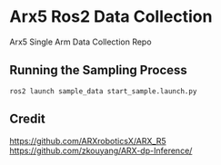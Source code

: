 # Arx5 Ros2 Data Collection
Arx5 Single Arm Data Collection Repo

## Running the Sampling Process
```shell
ros2 launch sample_data start_sample.launch.py
```

## Credit
https://github.com/ARXroboticsX/ARX_R5
https://github.com/zkouyang/ARX-dp-Inference/
